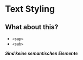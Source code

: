# Text Styling
## What about this?

- ```<sup>```
- ```<sub>```

***Sind keine semantischen Elemente***
